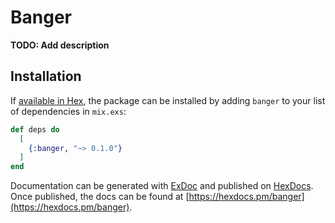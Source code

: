 # Banger

**TODO: Add description**

## Installation

If [available in Hex](https://hex.pm/docs/publish), the package can be installed
by adding `banger` to your list of dependencies in `mix.exs`:

```elixir
def deps do
  [
    {:banger, "~> 0.1.0"}
  ]
end
```

Documentation can be generated with [ExDoc](https://github.com/elixir-lang/ex_doc)
and published on [HexDocs](https://hexdocs.pm). Once published, the docs can
be found at [https://hexdocs.pm/banger](https://hexdocs.pm/banger).

